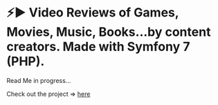 # ⚡▶️ Video Reviews of Games, Movies, Music, Books...by content creators. Made with Symfony 7 (PHP). 

Read Me in progress...

Check out the project => [here](https://critix.fr/)
